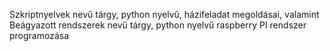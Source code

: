 Szkriptnyelvek nevű tárgy, python nyelvű, házifeladat megoldásai, valamint Beágyazott rendszerek nevű tárgy, python nyelvű raspberry PI rendszer programozása
